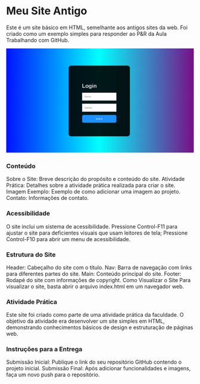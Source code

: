 # Meu Site Antigo
Este é um site básico em HTML, semelhante aos antigos sites da web. Foi criado como um exemplo simples para responder ao P&R da Aula Trabalhando com GitHub.

<div align="center">
<img src="https://github.com/aghown/Tela_De_LoginSD/blob/main/Tela_de_Login.PNG" width="600px" />
</div>

### Conteúdo
Sobre o Site: Breve descrição do propósito e conteúdo do site.
Atividade Prática: Detalhes sobre a atividade prática realizada para criar o site.
Imagem Exemplo: Exemplo de como adicionar uma imagem ao projeto.
Contato: Informações de contato.
### Acessibilidade
O site inclui um sistema de acessibilidade. Pressione Control-F11 para ajustar o site para deficientes visuais que usam leitores de tela; Pressione Control-F10 para abrir um menu de acessibilidade.

### Estrutura do Site
Header: Cabeçalho do site com o título.
Nav: Barra de navegação com links para diferentes partes do site.
Main: Conteúdo principal do site.
Footer: Rodapé do site com informações de copyright.
Como Visualizar o Site
Para visualizar o site, basta abrir o arquivo index.html em um navegador web.

### Atividade Prática
Este site foi criado como parte de uma atividade prática da faculdade. O objetivo da atividade era desenvolver um site simples em HTML, demonstrando conhecimentos básicos de design e estruturação de páginas web.

### Instruções para a Entrega
Submissão Inicial: Publique o link do seu repositório GitHub contendo o projeto inicial.
Submissão Final: Após adicionar funcionalidades e imagens, faça um novo push para o repositório.
